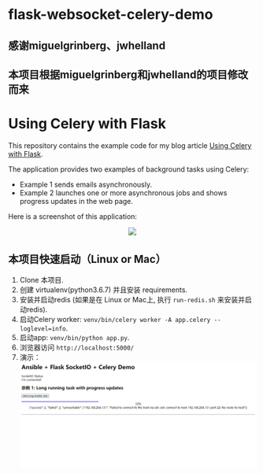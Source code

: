 # flask-websocket-celery-demo
## 感谢miguelgrinberg、jwhelland
## 本项目根据miguelgrinberg和jwhelland的项目修改而来

Using Celery with Flask
=======================

This repository contains the example code for my blog article [Using Celery with Flask](http://blog.miguelgrinberg.com/post/using-celery-with-flask).

The application provides two examples of background tasks using Celery:

- Example 1 sends emails asynchronously.
- Example 2 launches one or more asynchronous jobs and shows progress updates in the web page.

Here is a screenshot of this application:

<center><img src="http://blog.miguelgrinberg.com/static/images/flask-celery.png"></center>

本项目快速启动（Linux or Mac）
-----------

1. Clone 本项目.
2. 创建 virtualenv(python3.6.7) 并且安装 requirements.
3. 安装并启动redis (如果是在 Linux or Mac上, 执行 `run-redis.sh` 来安装并启动redis).
4. 启动Celery worker: `venv/bin/celery worker -A app.celery --loglevel=info`.
5. 启动app: `venv/bin/python app.py`.
6. 浏览器访问 `http://localhost:5000/` 
7. 演示：
   <center><img src="https://github.com/cncert/ansible-flask-websocket-celery-demo/blob/master/templates/1556374302219.gif"></center>
